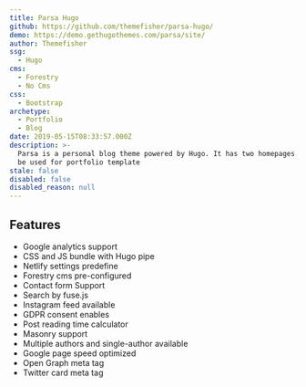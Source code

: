 ```yaml
---
title: Parsa Hugo
github: https://github.com/themefisher/parsa-hugo/
demo: https://demo.gethugothemes.com/parsa/site/
author: Themefisher
ssg:
  - Hugo
cms:
  - Forestry
  - No Cms
css:
  - Bootstrap
archetype:
  - Portfolio
  - Blog
date: 2019-05-15T08:33:57.000Z
description: >-
  Parsa is a personal blog theme powered by Hugo. It has two homepages. Also can
  be used for portfolio template
stale: false
disabled: false
disabled_reason: null
---
```


## Features
* Google analytics support
* CSS and JS bundle with Hugo pipe
* Netlify settings predefine
* Forestry cms pre-configured
* Contact form Support
* Search by fuse.js
* Instagram feed available
* GDPR consent enables
* Post reading time calculator
* Masonry support
* Multiple authors and single-author available
* Google page speed optimized
* Open Graph meta tag
* Twitter card meta tag